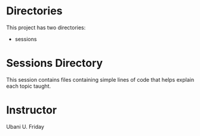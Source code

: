 # Directories
This project has two directories:
- sessions

# Sessions Directory
This session contains files containing simple lines of code that helps explain each topic taught.


# Instructor
Ubani U. Friday
